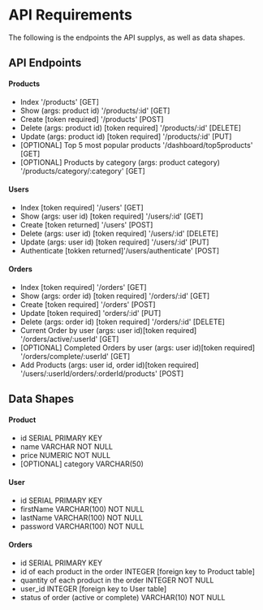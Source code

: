 # API Requirements
The following is the endpoints the API supplys, as well as data shapes.

## API Endpoints
#### Products
- Index '/products' [GET]
- Show (args: product id) '/products/:id' [GET]
- Create [token required] '/products' [POST]
- Delete (args: product id) [token required] '/products/:id' [DELETE]
- Update (args: product id) [token required] '/products/:id' [PUT]
- [OPTIONAL] Top 5 most popular products '/dashboard/top5products' [GET]
- [OPTIONAL] Products by category (args: product category) '/products/category/:category' [GET]

#### Users
- Index [token required] '/users' [GET]
- Show (args: user id) [token required] '/users/:id' [GET]
- Create [token returned] '/users' [POST]
- Delete (args: user id) [token required] '/users/:id' [DELETE]
- Update (args: user id) [token required] '/users/:id' [PUT]
- Authenticate [tokken returned]'/users/authenticate' [POST]

#### Orders
- Index [token required] '/orders' [GET]
- Show (args: order id) [token required] '/orders/:id' [GET]
- Create [token required] '/orders' [POST]
- Update [token required] 'orders/:id' [PUT]
- Delete (args: order id) [token required] '/orders/:id' [DELETE]
- Current Order by user (args: user id)[token required] '/orders/active/:userId' [GET]
- [OPTIONAL] Completed Orders by user (args: user id)[token required] '/orders/complete/:userId' [GET]
- Add Products (args: user id, order id)[token required] '/users/:userId/orders/:orderId/products' [POST]


## Data Shapes
#### Product
-  id SERIAL PRIMARY KEY    
- name VARCHAR NOT NULL
- price NUMERIC NOT NULL
- [OPTIONAL] category VARCHAR(50)

#### User
- id SERIAL PRIMARY KEY
- firstName VARCHAR(100) NOT NULL
- lastName VARCHAR(100) NOT NULL
- password VARCHAR(100) NOT NULL

#### Orders
- id SERIAL PRIMARY KEY
- id of each product in the order INTEGER [foreign key to Product table]
- quantity of each product in the order INTEGER NOT NULL
- user_id INTEGER [foreign key to User table]
- status of order (active or complete) VARCHAR(10) NOT NULL

